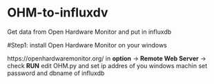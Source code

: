 # OHM-to-influxdv
Get data from Open Hardware Monitor and put in influxdb

#Step1:
install Open Hardware Monitor on your windows
<link>https://openhardwaremonitor.org/</link>
in <B>option</B> -> <B>Remote Web Server</B> -> check <B>RUN</B>
edit OHM.py and set ip addres of you windows machin
set password and dbname of influxdb
